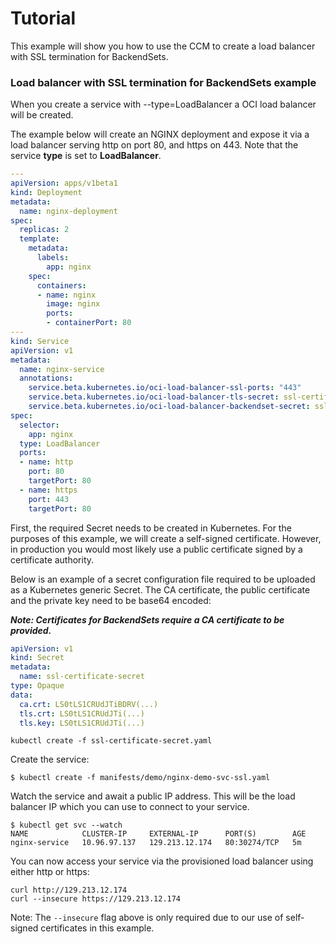 # Tutorial

This example will show you how to use the CCM to create a load balancer with SSL
termination for BackendSets.

### Load balancer with SSL termination for BackendSets example

When you create a service with --type=LoadBalancer a OCI load balancer will be
created.

The example below will create an NGINX deployment and expose it via a load
balancer serving http on port 80, and https on 443. Note that the service
**type** is set to **LoadBalancer**.

```yaml
---
apiVersion: apps/v1beta1
kind: Deployment
metadata:
  name: nginx-deployment
spec:
  replicas: 2
  template:
    metadata:
      labels:
        app: nginx
    spec:
      containers:
      - name: nginx
        image: nginx
        ports:
        - containerPort: 80
---
kind: Service
apiVersion: v1
metadata:
  name: nginx-service
  annotations:
    service.beta.kubernetes.io/oci-load-balancer-ssl-ports: "443"
    service.beta.kubernetes.io/oci-load-balancer-tls-secret: ssl-certificate-secret
    service.beta.kubernetes.io/oci-load-balancer-backendset-secret: ssl-certificate-secret
spec:
  selector:
    app: nginx
  type: LoadBalancer
  ports:
  - name: http
    port: 80
    targetPort: 80
  - name: https
    port: 443
    targetPort: 80
```

First, the required Secret needs to be created in Kubernetes. For the purposes
of this example, we will create a self-signed certificate. However, in
production you would most likely use a public certificate signed by a
certificate authority.

Below is an example of a secret configuration file required to be uploaded as a Kubernetes
generic Secret. The CA certificate, the public certificate and the private key need to be base64 encoded:

***Note: Certificates for BackendSets require a CA certificate to be provided.***

```yaml
apiVersion: v1
kind: Secret
metadata:
  name: ssl-certificate-secret
type: Opaque
data:
  ca.crt: LS0tLS1CRUdJTiBDRV(...)
  tls.crt: LS0tLS1CRUdJTi(...)
  tls.key: LS0tLS1CRUdJTi(...)
```

```
kubectl create -f ssl-certificate-secret.yaml
```

Create the service:

```
$ kubectl create -f manifests/demo/nginx-demo-svc-ssl.yaml
```

Watch the service and await a public IP address. This will be the load balancer
IP which you can use to connect to your service.

```
$ kubectl get svc --watch
NAME            CLUSTER-IP     EXTERNAL-IP      PORT(S)        AGE
nginx-service   10.96.97.137   129.213.12.174   80:30274/TCP   5m
```

You can now access your service via the provisioned load balancer using either
http or https:

```
curl http://129.213.12.174
curl --insecure https://129.213.12.174
```

Note: The `--insecure` flag above is only required due to our use of self-signed
certificates in this example.
